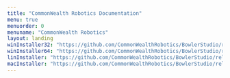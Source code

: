 ```yaml
---
title: "CommonWealth Robotics Documentation"
menu: true
menuorder: 0
menuname: "CommonWealth Robotics"
layout: landing
winInstaller32: "https://github.com/CommonWealthRobotics/BowlerStudio/releases/download/0.20.3/Windows-32-BowlerStudio-0.20.3.exe"
winInstaller64: "https://github.com/CommonWealthRobotics/BowlerStudio/releases/download/0.20.3/Windows-64-BowlerStudio-0.20.3.exe"
linInstaller: "https://github.com/CommonWealthRobotics/BowlerStudio/releases/download/0.20.3/Ubuntu-BowlerStudio-0.20.3.deb"
macInstaller: "https://github.com/CommonWealthRobotics/BowlerStudio/releases/download/0.20.3/MacOSX-BowlerStudio-0.20.3.zip"
---
```


